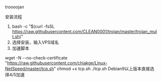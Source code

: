 troooojan

安装流程
1. bash -c "$(curl -fsSL https://raw.githubusercontent.com/CLEAN0001/trojan/master/trojan_mult.sh)"
2. 选择安装，输入VPS域名
3. 加速脚本

  wget -N --no-check-certificate "https://raw.githubusercontent.com/chiakge/Linux-NetSpeed/master/tcp.sh"
  chmod +x tcp.sh
  ./tcp.sh
  Debian9以上版本直接选择4/5加速
